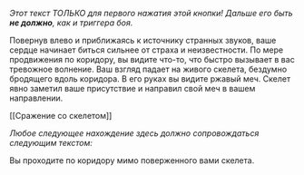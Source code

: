 _Этот текст ТОЛЬКО для первого нажатия этой кнопки! Дальше его быть **не должно**, как и триггера боя._

Повернув влево и приближаясь к источнику странных звуков, ваше сердце начинает биться сильнее от страха и неизвестности. По мере продвижения по коридору, вы видите что-то, что быстро вызывает в вас тревожное волнение.
Ваш взгляд падает на живого скелета, бездумно бродящего вдоль коридора. В его руках вы видите ржавый меч. Скелет явно заметил ваше присутствие и направил свой меч в вашем направлении.

[[Сражение со скелетом]]

_Любое следующее нахождение здесь должно сопровождаться следующим текстом:_

Вы проходите по коридору мимо поверженного вами скелета.